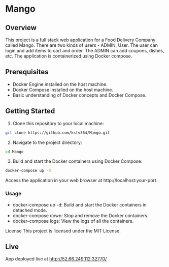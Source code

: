 # Mango

## Overview

This project is a full stack web application for a Food Delivery Company called Mango. There are two kinds of users - ADMIN, User. The user can login and add items to cart and order. The ADMIN can add coupons, dishes, etc. The application is containerized using Docker compose. 

## Prerequisites

- Docker Engine installed on the host machine.
- Docker Compose installed on the host machine.
- Basic understanding of Docker concepts and Docker Compose.

## Getting Started

1. Clone this repository to your local machine:

```bash
git clone https://github.com/kstv364/Mango.git
```
2. Navigate to the project directory:
```bash
cd Mango
```

3. Build and start the Docker containers using Docker Compose:

```bash
docker-compose up -d
```
Access the application in your web browser at http://localhost:your-port.

### Usage
- docker-compose up -d: Build and start the Docker containers in detached mode.
- docker-compose down: Stop and remove the Docker containers.
- docker-compose logs: View the logs of all the containers.

License
This project is licensed under the MIT License.

## Live 

App deployed live at http://52.66.249.112:32770/



